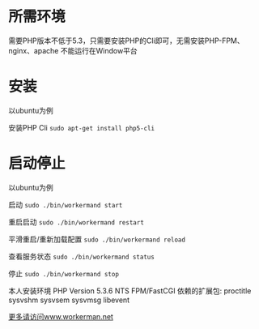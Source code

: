 所需环境
========

需要PHP版本不低于5.3，只需要安装PHP的Cli即可，无需安装PHP-FPM、nginx、apache
不能运行在Window平台

安装
=========

以ubuntu为例

安装PHP Cli
`sudo apt-get install php5-cli`

启动停止
=========

以ubuntu为例

启动
`sudo ./bin/workermand start`

重启启动
`sudo ./bin/workermand restart`

平滑重启/重新加载配置
`sudo ./bin/workermand reload`

查看服务状态
`sudo ./bin/workermand status`

停止
`sudo ./bin/workermand stop`


本人安装环境 PHP Version 5.3.6 NTS  FPM/FastCGI
依赖的扩展包:
proctitle
sysvshm
sysvsem
sysvmsg
libevent

 [更多请访问www.workerman.net](http://www.workerman.net/workerman-statistics)